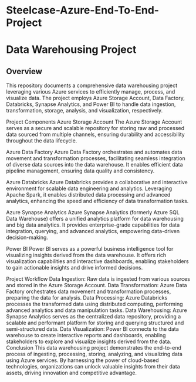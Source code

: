 # Steelcase-Azure-End-To-End-Project

# Data Warehousing Project
## Overview
This repository documents a comprehensive data warehousing project leveraging various Azure services to efficiently manage, process, and visualize data. The project employs Azure Storage Account, Data Factory, Databricks, Synapse Analytics, and Power BI to handle data ingestion, transformation, storage, analysis, and visualization, respectively.

Project Components
Azure Storage Account
The Azure Storage Account serves as a secure and scalable repository for storing raw and processed data sourced from multiple channels, ensuring durability and accessibility throughout the data lifecycle.

Azure Data Factory
Azure Data Factory orchestrates and automates data movement and transformation processes, facilitating seamless integration of diverse data sources into the data warehouse. It enables efficient data pipeline management, ensuring data quality and consistency.

Azure Databricks
Azure Databricks provides a collaborative and interactive environment for scalable data engineering and analytics. Leveraging Apache Spark, it enables distributed data processing and advanced analytics, enhancing the speed and efficiency of data transformation tasks.

Azure Synapse Analytics
Azure Synapse Analytics (formerly Azure SQL Data Warehouse) offers a unified analytics platform for data warehousing and big data analytics. It provides enterprise-grade capabilities for data integration, querying, and advanced analytics, empowering data-driven decision-making.

Power BI
Power BI serves as a powerful business intelligence tool for visualizing insights derived from the data warehouse. It offers rich visualization capabilities and interactive dashboards, enabling stakeholders to gain actionable insights and drive informed decisions.

Project Workflow
Data Ingestion: Raw data is ingested from various sources and stored in the Azure Storage Account.
Data Transformation: Azure Data Factory orchestrates data movement and transformation processes, preparing the data for analysis.
Data Processing: Azure Databricks processes the transformed data using distributed computing, performing advanced analytics and data manipulation tasks.
Data Warehousing: Azure Synapse Analytics serves as the centralized data repository, providing a scalable and performant platform for storing and querying structured and semi-structured data.
Data Visualization: Power BI connects to the data warehouse to create interactive reports and dashboards, enabling stakeholders to explore and visualize insights derived from the data.
Conclusion
This data warehousing project demonstrates the end-to-end process of ingesting, processing, storing, analyzing, and visualizing data using Azure services. By harnessing the power of cloud-based technologies, organizations can unlock valuable insights from their data assets, driving innovation and competitive advantage.
